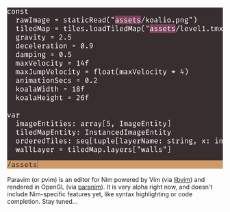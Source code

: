 <p align="center">
  <img src="screenshot.png" width="510" >
</p>

Paravim (or pvim) is an editor for Nim powered by Vim (via [libvim](https://github.com/paranim/libvim)) and rendered in OpenGL (via [paranim](https://github.com/paranim/paranim)). It is very alpha right now, and doesn't include Nim-specific features yet, like syntax highlighting or code completion. Stay tuned...
